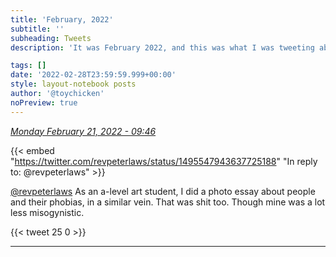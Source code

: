```yaml
---
title: 'February, 2022'
subtitle: ''
subheading: Tweets
description: 'It was February 2022, and this was what I was tweeting about...'

tags: []
date: '2022-02-28T23:59:59.999+00:00'
style: layout-notebook posts
author: '@toychicken'
noPreview: true
---
```


<p><a id="1495696356094193665" href="#1495696356094193665"><em title="2022-02-21T09:46:14.000+00:00">Monday February 21, 2022 - 09:46</em></a></p>
      
{{< embed "https://twitter.com/revpeterlaws/status/1495547943637725188" "In reply to: @revpeterlaws" >}}


[@revpeterlaws](https://twitter.com/@revpeterlaws)  As an a-level art student, I did a photo essay about people and their phobias, in a similar vein. That was shit too. Though mine was a lot less misogynistic.

{{< tweet 25 0 >}}

---
